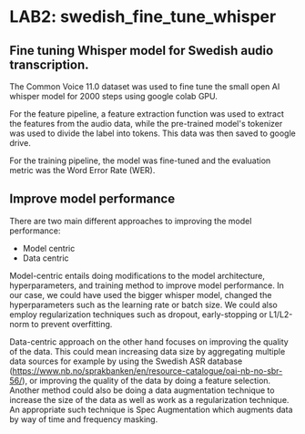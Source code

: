 # LAB2: swedish_fine_tune_whisper

## Fine tuning Whisper model for Swedish audio transcription.
The Common Voice 11.0 dataset was used to fine tune the small open AI whisper model for 2000 steps using google colab GPU. 

For the feature pipeline, a feature extraction function was used to extract the features from the audio data, while the pre-trained model's tokenizer was used to divide the label into tokens. This data was then saved to google drive. 

For the training pipeline, the model was fine-tuned and the evaluation metric was the Word Error Rate (WER).

## Improve model performance

There are two main different approaches to improving the model performance:

- Model centric
- Data centric

Model-centric entails doing modifications to the model architecture, hyperparameters, and training method to improve model performance. In our case, we could have used the bigger whisper model, changed the hyperparameters such as the learning rate or batch size. We could also employ regularization techniques such as dropout, early-stopping or L1/L2-norm to prevent overfitting. 

Data-centric approach on the other hand focuses on improving the quality of the data. This could mean increasing data size by aggregating multiple data sources for example by using the Swedish ASR database (https://www.nb.no/sprakbanken/en/resource-catalogue/oai-nb-no-sbr-56/), or improving the quality of the data by doing a feature selection. Another method could also be doing a data augmentation technique to increase the size of the data as well as work as a regularization technique. An appropriate such technique is Spec Augmentation which augments data by way of time and frequency masking.  
